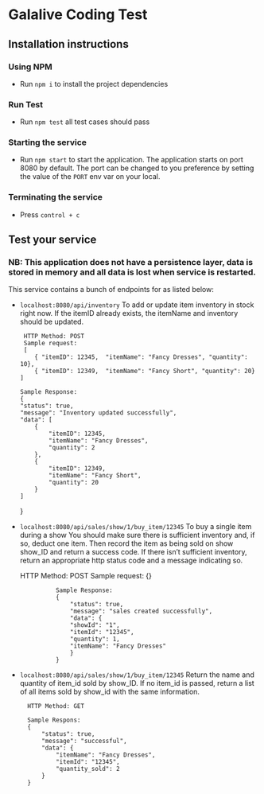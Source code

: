 # Galalive Coding Test

## Installation instructions

### Using NPM

- Run `npm i` to install the project dependencies

### Run Test

- Run `npm test` all test cases should pass

### Starting the service

- Run `npm start` to start the application. The application starts on port 8080 by default.
  The port can be changed to you preference by setting the value of the `PORT` env var on your
  local.

### Terminating the service

- Press `control + c`

## Test your service

### NB: This application does not have a persistence layer, data is stored in memory and all data is lost when service is restarted.

This service contains a bunch of endpoints for as listed below:

- `localhost:8080/api/inventory`
  To add or update item inventory in stock right now. If the itemID already exists, the itemName and inventory should be updated.

       HTTP Method: POST
       Sample request:
       [
          { "itemID": 12345,  "itemName": "Fancy Dresses", "quantity": 10},
          { "itemID": 12349,  "itemName": "Fancy Short", "quantity": 20}
      ]

      Sample Response:
      {
      "status": true,
      "message": "Inventory updated successfully",
      "data": [
          {
              "itemID": 12345,
              "itemName": "Fancy Dresses",
              "quantity": 2
          },
          {
              "itemID": 12349,
              "itemName": "Fancy Short",
              "quantity": 20
          }
      ]

  }

- `localhost:8080/api/sales/show/1/buy_item/12345`
  To buy a single item during a show You should make sure there is sufficient inventory and, if so, deduct one item. Then record the item as being sold on show show_ID and return a success code. If there isn’t sufficient inventory, return an appropriate http status code and a message indicating so.

  HTTP Method: POST
  Sample request: {}

                Sample Response:
                {
                    "status": true,
                    "message": "sales created successfully",
                    "data": {
                    "showId": "1",
                    "itemId": "12345",
                    "quantity": 1,
                    "itemName": "Fancy Dresses"
                    }
                }

- `localhost:8080/api/sales/show/1/buy_item/12345`
  Return the name and quantity of item_id sold by show_ID.
  If no item_id is passed, return a list of all items sold
  by show_id with the same information.

        HTTP Method: GET

        Sample Respons:
        {
            "status": true,
            "message": "successful",
            "data": {
                "itemName": "Fancy Dresses",
                "itemId": "12345",
                "quantity_sold": 2
            }
        }
